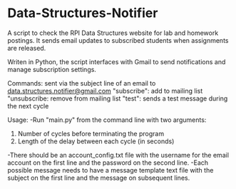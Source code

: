# Data-Structures-Notifier
A script to check the RPI Data Structures website for lab and homework postings. It sends email updates to subscribed students when assignments are released.

Writen in Python, the script interfaces with Gmail to send notifications and manage subscription settings.

Commands: sent via the subject line of an email to data.structures.notifier@gmail.com
"subscribe": add to mailing list
"unsubscribe: remove from mailing list
"test": sends a test message during the next cycle

Usage:
-Run "main.py" from the command line with two arguments:
  1. Number of cycles before terminating the program
  2. Length of the delay between each cycle (in seconds)

-There should be an account_config.txt file with the username for the email account on the first line and the password on the second line. 
-Each possible message needs to have a message template text file with the subject on the first line and the message on subsequent lines.
